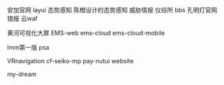 <!--
 * @Author: sheng.zeng 1218128305@qq.com
 * @Date: 2024-07-18 18:12:06
 * @LastEditors: sheng.zeng 1218128305@qq.com
 * @LastEditTime: 2024-07-18 18:46:24
 * @FilePath: \dumi-study\ready.md
 * @Description: 这是默认设置,请设置`customMade`, 打开koroFileHeader查看配置 进行设置: https://github.com/OBKoro1/koro1FileHeader/wiki/%E9%85%8D%E7%BD%AE
-->

安加官网
layui 态势感知
陈橙设计的态势感知
威胁情报
仪综所
bbs
孔明灯官网
猎报
云waf

黄河可视化大屏
EMS-web
ems-cloud
ems-cloud-mobile

lmm第一版
psa

VRnavigation
cf-seiko-mp
pay-nutui
website

my-dream